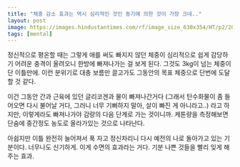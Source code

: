 ```yaml
---
title: "체중 감소 효과는 역시 심리적인 것인 동기에 의한 것이 가장 크네.."
layout: post
image: https://images.hindustantimes.com/rf/image_size_630x354/HT/p2/2018/09/12/Pictures/_8aed577c-b67c-11e8-8eb6-2fb8491c2cf0.jpg
tags: [mental]
---
```


정신적으로 평온할 때는 그렇게 애를 써도 빠지지 않던 체중이 심리적으로 쉽게 감당하기 어려운 충격이 올려오니 한방에 빠져나가는 걸 보게 된다. 그것도 3kg이 넘는 체중이 단 이틀만에. 이런 분위기로 대충 보름만 끌고가도 그동안의 목표 체중으로 단번에 도달할 것 같다.

이건 그동안 간과 근육에 있던 글리코겐과 물이 빠져나간거다 (그래서 탄수화물이 좀 들어오면 다시 불어날 거다, 그러니 너무 기뻐하지 말아, 살이 빠진 게 아니라고..) 라고 하지만, 이렇게라도 빠져나가야 감량의 다음 단계로 가는 것이니까. 케톤량을 측정해보면 단숨에 중간정도 농도로 올라가있는 것으로 나타난다. 

아쉽지만 이틀 완전히 늘어져서 푹 자고 정신차리니 다시 예전의 나로 돌아가고 있는 기분이다. 너무나도 신기하게. 이게 수면의 효과라는 거다. 기분 나쁜 것들을 빨리 잊게 해주는 효과.

